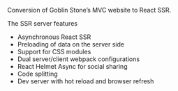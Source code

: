 Conversion of Goblin Stone’s MVC website to React SSR.

The SSR server features
- Asynchronous React SSR
-	Preloading of data on the server side
-	Support for CSS modules
-	Dual server/client webpack configurations
-	React Helmet Async for social sharing
-	Code splitting
-	Dev server with hot reload and browser refresh

